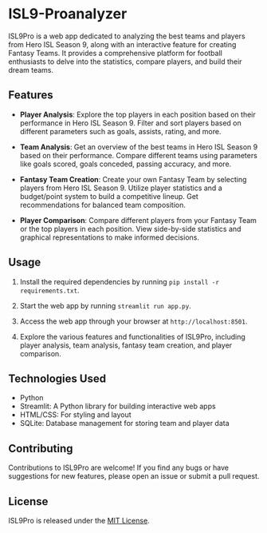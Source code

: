# ISL9-Proanalyzer

ISL9Pro is a web app dedicated to analyzing the best teams and players from Hero ISL Season 9, along with an interactive feature for creating Fantasy Teams. It provides a comprehensive platform for football enthusiasts to delve into the statistics, compare players, and build their dream teams.

## Features

- **Player Analysis**: Explore the top players in each position based on their performance in Hero ISL Season 9. Filter and sort players based on different parameters such as goals, assists, rating, and more.

- **Team Analysis**: Get an overview of the best teams in Hero ISL Season 9 based on their performance. Compare different teams using parameters like goals scored, goals conceded, passing accuracy, and more.

- **Fantasy Team Creation**: Create your own Fantasy Team by selecting players from Hero ISL Season 9. Utilize player statistics and a budget/point system to build a competitive lineup. Get recommendations for balanced team composition.

- **Player Comparison**: Compare different players from your Fantasy Team or the top players in each position. View side-by-side statistics and graphical representations to make informed decisions.

## Usage

1. Install the required dependencies by running `pip install -r requirements.txt`.

2. Start the web app by running `streamlit run app.py`.

3. Access the web app through your browser at `http://localhost:8501`.

4. Explore the various features and functionalities of ISL9Pro, including player analysis, team analysis, fantasy team creation, and player comparison.

## Technologies Used

- Python
- Streamlit: A Python library for building interactive web apps
- HTML/CSS: For styling and layout
- SQLite: Database management for storing team and player data

## Contributing

Contributions to ISL9Pro are welcome! If you find any bugs or have suggestions for new features, please open an issue or submit a pull request.

## License

ISL9Pro is released under the [MIT License](https://opensource.org/licenses/MIT).

